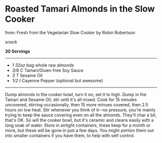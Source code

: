 # Roasted Tamari Almonds in the Slow Cooker

from: Fresh from the Vegetarian Slow Cooker by Robin Robertson

*snack*

**30 Servings**

---

- *1 32oz bag* whole raw almonds
- *3/8 C* Tamari/Gluen-free Soy Sauce
- *3 T* Sesame Oil
- *1/2 t* Cayenne Pepper (optional but awesome)

---

Dump almonds in the cooker bowl, turn it on, set it to high. Dump in the Tamari
and Sesame Oil, stir until it's all mixed. Cook for 15 minutes uncovered,
stirring occasionally, then 15 more minues covered, then 2.5 hours on low heat. 
Stir whenever you think of it--no pressure, you're mainly trying to keep the
sauce covering even on all the almonds. They'll char a bit, that's OK. So will
the cooker bowl, but it's ceramic and cleans easily with a long soak of water.
Store in airtight containers, these keep for a month or more, but these will be
gone in just a few days. You might portion them out into smaller containers if
you have them, to help with self control.
